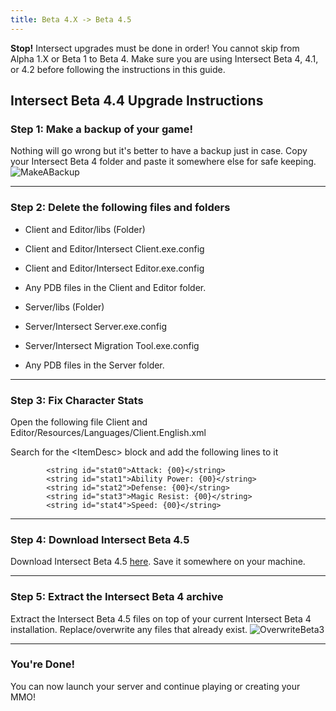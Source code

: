 ```yaml
---
title: Beta 4.X -> Beta 4.5
---
```


<div class="alert alert-danger">
  <strong>Stop!</strong> Intersect upgrades must be done in order! You cannot skip from Alpha 1.X or Beta 1 to Beta 4. Make sure you are using Intersect Beta 4, 4.1, or 4.2 before following the instructions in this guide.
</div>

## Intersect Beta 4.4 Upgrade Instructions

### Step 1: Make a backup of your game!
Nothing will go wrong but it's better to have a backup just in case. Copy your Intersect Beta 4 folder and paste it somewhere else for safe keeping.
![MakeABackup](http://www.ascensiongamedev.com/resources/filehost/95a01605b697f2d9f92a2453b6d0dd7a.gif)

------------

### Step 2: Delete the following files and folders
* Client and Editor/libs    (Folder)
* Client and Editor/Intersect Client.exe.config
* Client and Editor/Intersect Editor.exe.config
* Any PDB files in the Client and Editor folder.

* Server/libs               (Folder)
* Server/Intersect Server.exe.config
* Server/Intersect Migration Tool.exe.config
* Any PDB files in the Server folder.

------------

### Step 3: Fix Character Stats
Open the following file Client and Editor/Resources/Languages/Client.English.xml

Search for the \<ItemDesc\> block and add the following lines to it
~~~~
        <string id="stat0">Attack: {00}</string>
        <string id="stat1">Ability Power: {00}</string>
        <string id="stat2">Defense: {00}</string>
        <string id="stat3">Magic Resist: {00}</string>
        <string id="stat4">Speed: {00}</string>
~~~~

------------

### Step 4: Download Intersect Beta 4.5
Download Intersect Beta 4.5 [here](https://www.ascensiongamedev.com/community/files/file/3-intersect-engine/?do=download). Save it somewhere on your machine.

------------

### Step 5: Extract the Intersect Beta 4 archive
Extract the Intersect Beta 4.5 files on top of your current Intersect Beta 4 installation. Replace/overwrite any files that already exist.
![OverwriteBeta3](http://www.ascensiongamedev.com/resources/filehost/01f3e2c55deb69df8bbc56073e82f2d8.gif)

------------

### You're Done!
You can now launch your server and continue playing or creating your MMO!
